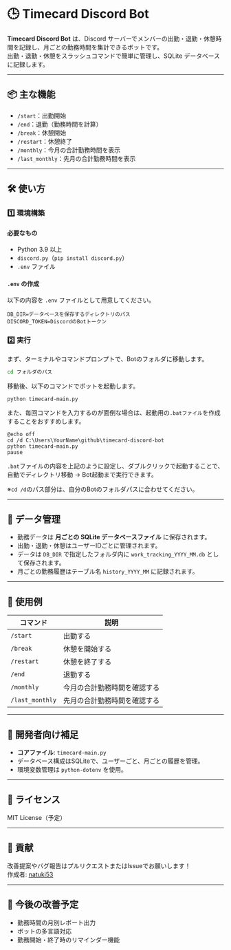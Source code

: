 # 🕒 Timecard Discord Bot

**Timecard Discord Bot** は、Discord サーバーでメンバーの出勤・退勤・休憩時間を記録し、月ごとの勤務時間を集計できるボットです。  
出勤・退勤・休憩をスラッシュコマンドで簡単に管理し、SQLite データベースに記録します。

---

## 📦 主な機能

- `/start`：出勤開始
- `/end`：退勤（勤務時間を計算）
- `/break`：休憩開始
- `/restart`：休憩終了
- `/monthly`：今月の合計勤務時間を表示
- `/last_monthly`：先月の合計勤務時間を表示

---

## 🛠️ 使い方

### 1️⃣ 環境構築

#### 必要なもの

- Python 3.9 以上
- `discord.py`（`pip install discord.py`）
- `.env` ファイル

#### `.env` の作成

以下の内容を `.env` ファイルとして用意してください。

```env
DB_DIR=データベースを保存するディレクトリのパス
DISCORD_TOKEN=DiscordのBotトークン
```

### 2️⃣ 実行

まず、ターミナルやコマンドプロンプトで、Botのフォルダに移動します。

```bash
cd フォルダのパス
```

移動後、以下のコマンドでボットを起動します。

```
python timecard-main.py
```

また、毎回コマンドを入力するのが面倒な場合は、起動用の`.batファイル`を作成することをおすすめします。

```
@echo off
cd /d C:\Users\YourName\github\timecard-discord-bot
python timecard-main.py
pause
```

`.bat`ファイルの内容を上記のように設定し、ダブルクリックで起動することで、
自動でディレクトリ移動 → Bot起動まで実行できます。

※`cd /d`のパス部分は、自分のBotのフォルダパスに合わせてください。

---

## 💾 データ管理

- 勤務データは **月ごとの SQLite データベースファイル** に保存されます。
- 出勤・退勤・休憩はユーザーIDごとに管理されます。
- データは `DB_DIR` で指定したフォルダ内に `work_tracking_YYYY_MM.db` として保存されます。
- 月ごとの勤務履歴はテーブル名 `history_YYYY_MM` に記録されます。

---

## 🚀 使用例

| コマンド | 説明 |
| -------- | ---- |
| `/start` | 出勤する |
| `/break` | 休憩を開始する |
| `/restart` | 休憩を終了する |
| `/end` | 退勤する |
| `/monthly` | 今月の合計勤務時間を確認する |
| `/last_monthly` | 先月の合計勤務時間を確認する |

---

## 🌸 開発者向け補足

- **コアファイル**: `timecard-main.py`
- データベース構成はSQLiteで、ユーザーごと、月ごとの履歴を管理。
- 環境変数管理は `python-dotenv` を使用。

---

## 📖 ライセンス

MIT License（予定）

---

## 🙏 貢献

改善提案やバグ報告はプルリクエストまたはIssueでお願いします！  
作成者: [natuki53](https://github.com/natuki53)

---

## 🌟 今後の改善予定

- 勤務時間の月別レポート出力
- ボットの多言語対応
- 勤務開始・終了時のリマインダー機能
